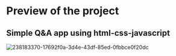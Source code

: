 # Preview of the project #

## Simple Q&amp;A app using html-css-javascript ##

![238183370-17692f0a-3d4e-43df-85ed-0fbbce0f20dc](https://github.com/Facundo-Wehrli/QuizzApp/assets/114090236/11e66e67-8fc7-4977-86d6-2dcc6fabb5c8)
